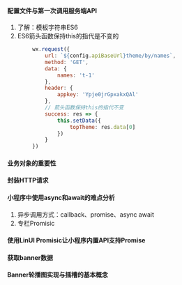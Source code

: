 #### 配置文件与第一次调用服务端API

1. 了解：模板字符串ES6
2. ES6箭头函数保持this的指代是不变的

```javascript
        wx.request({
            url: `${config.apiBaseUrl}theme/by/names`,
            method: 'GET',
            data: {
                names: 't-1'
            },
            header: {
                appkey: 'Ypje0jrGpxakxQAl'
            },
            // 箭头函数保持this的指代不变
            success: res => {
                this.setData({
                    topTheme: res.data[0]
                })
            }
        })
```

#### 业务对象的重要性

#### 封装HTTP请求

#### 小程序中使用async和await的难点分析

1. 异步调用方式：callback、promise、async await
2. 专栏Promisic

#### 使用LinUI Promisic让小程序内置API支持Promise

#### 获取banner数据

 #### Banner轮播图实现与插槽的基本概念

